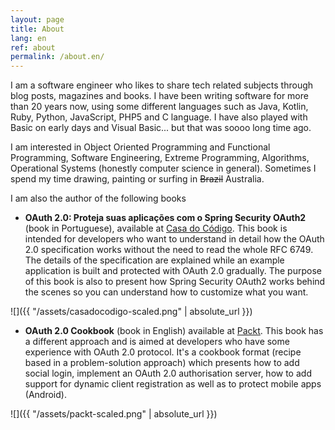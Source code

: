 ```yaml
---
layout: page
title: About
lang: en
ref: about
permalink: /about.en/
---
```


I am a software engineer who likes to share tech related subjects through blog posts, magazines and books. I have been writing software for more than 20 years now, using some different languages such as Java, Kotlin, Ruby, Python, JavaScript, PHP5 and C language. I have also played with Basic on early days and Visual Basic... but that was soooo long time ago.

I am interested in Object Oriented Programming and Functional Programming, Software Engineering, Extreme Programming, Algorithms, Operational Systems (honestly computer science in general). Sometimes I spend my time drawing, painting or surfing in ~~Brazil~~ Australia.

I am also the author of the following books
- **OAuth 2.0: Proteja suas aplicações com o Spring Security OAuth2** (book in Portuguese), available at [Casa do Código](https://www.casadocodigo.com.br/products/livro-oauth).
This book is intended for developers who want to understand in detail how the OAuth 2.0 specification works without the need to read the whole RFC 6749. The details of the specification are explained while an example application is built and protected with OAuth 2.0 gradually. The purpose of this book is also to present how Spring Security OAuth2 works behind the scenes so you can understand how to customize what you want.

![]({{ "/assets/casadocodigo-scaled.png" | absolute_url }})

- **OAuth 2.0 Cookbook** (book in English) available at [Packt](https://www.packtpub.com/virtualization-and-cloud/oauth-20-cookbook).
This book has a different approach and is aimed at developers who have some experience with OAuth 2.0 protocol. It's a cookbook format (recipe based in a problem-solution approach) which presents how to add social login, implement an OAuth 2.0 authorisation server, how to add support for dynamic client registration as well as to protect mobile apps (Android).

![]({{ "/assets/packt-scaled.png" | absolute_url }})
